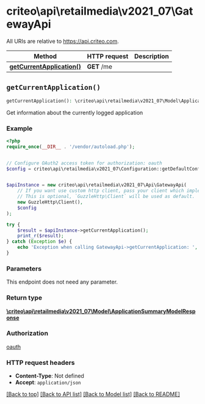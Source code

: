 # criteo\api\retailmedia\v2021_07\GatewayApi

All URIs are relative to https://api.criteo.com.

Method | HTTP request | Description
------------- | ------------- | -------------
[**getCurrentApplication()**](GatewayApi.md#getCurrentApplication) | **GET** /me | 


## `getCurrentApplication()`

```php
getCurrentApplication(): \criteo\api\retailmedia\v2021_07\Model\ApplicationSummaryModelResponse
```



Get information about the currently logged application

### Example

```php
<?php
require_once(__DIR__ . '/vendor/autoload.php');


// Configure OAuth2 access token for authorization: oauth
$config = criteo\api\retailmedia\v2021_07\Configuration::getDefaultConfiguration()->setAccessToken('YOUR_ACCESS_TOKEN');


$apiInstance = new criteo\api\retailmedia\v2021_07\Api\GatewayApi(
    // If you want use custom http client, pass your client which implements `GuzzleHttp\ClientInterface`.
    // This is optional, `GuzzleHttp\Client` will be used as default.
    new GuzzleHttp\Client(),
    $config
);

try {
    $result = $apiInstance->getCurrentApplication();
    print_r($result);
} catch (Exception $e) {
    echo 'Exception when calling GatewayApi->getCurrentApplication: ', $e->getMessage(), PHP_EOL;
}
```

### Parameters

This endpoint does not need any parameter.

### Return type

[**\criteo\api\retailmedia\v2021_07\Model\ApplicationSummaryModelResponse**](../Model/ApplicationSummaryModelResponse.md)

### Authorization

[oauth](../../README.md#oauth)

### HTTP request headers

- **Content-Type**: Not defined
- **Accept**: `application/json`

[[Back to top]](#) [[Back to API list]](../../README.md#endpoints)
[[Back to Model list]](../../README.md#models)
[[Back to README]](../../README.md)

